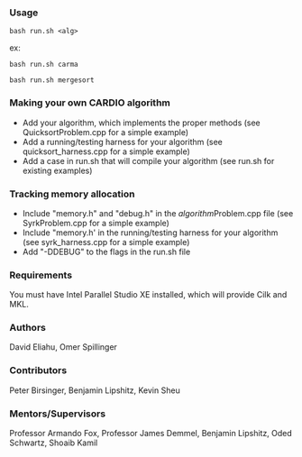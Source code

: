 ### Usage
```
bash run.sh <alg>
```
ex:
```
bash run.sh carma
```
```
bash run.sh mergesort
```

### Making your own CARDIO algorithm
*  Add your algorithm, which implements the proper methods (see QuicksortProblem.cpp for a simple example)
*  Add a running/testing harness for your algorithm (see quicksort_harness.cpp for a simple example)
*  Add a case in run.sh that will compile your algorithm (see run.sh for existing examples)

### Tracking memory allocation
*  Include "memory.h" and "debug.h" in the *algorithm*Problem.cpp file (see SyrkProblem.cpp for a simple example)
*  Include "memory.h' in the running/testing harness for your algorithm (see syrk_harness.cpp for a simple example)
*  Add "-DDEBUG" to the flags in the run.sh file

### Requirements
You must have Intel Parallel Studio XE installed, which will provide Cilk and MKL.

### Authors
David Eliahu, Omer Spillinger

### Contributors
Peter Birsinger, Benjamin Lipshitz, Kevin Sheu

### Mentors/Supervisors
Professor Armando Fox, Professor James Demmel, Benjamin Lipshitz, Oded Schwartz, Shoaib Kamil
